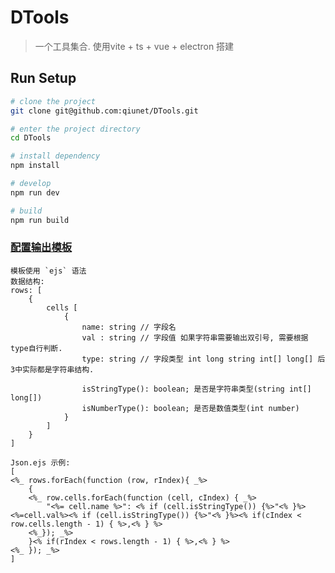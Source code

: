 # DTools
> 一个工具集合. 使用vite + ts + vue + electron 搭建

## Run Setup

  ```bash
  # clone the project
  git clone git@github.com:qiunet/DTools.git

  # enter the project directory
  cd DTools

  # install dependency
  npm install

  # develop
  npm run dev
  
  # build
  npm run build
  ```


### [配置输出模板](https://ejs.co/#docs)
    模板使用 `ejs` 语法  
    数据结构:
    rows: [
        {
            cells [
                {
                    name: string // 字段名
                    val : string // 字段值 如果字符串需要输出双引号, 需要根据type自行判断.
                    type: string // 字段类型 int long string int[] long[] 后3中实际都是字符串结构.
                    
                    isStringType(): boolean; 是否是字符串类型(string int[] long[])
                    isNumberType(): boolean; 是否是数值类型(int number)
                }
            ]
        }
    ]

    Json.ejs 示例:
    [
    <%_ rows.forEach(function (row, rIndex){ _%>
        {
        <%_ row.cells.forEach(function (cell, cIndex) { _%>
            "<%= cell.name %>": <% if (cell.isStringType()) {%>"<% }%><%=cell.val%><% if (cell.isStringType()) {%>"<% }%><% if(cIndex < row.cells.length - 1) { %>,<% } %>
        <%_}); _%>
        }<% if(rIndex < rows.length - 1) { %>,<% } %>
    <%_ }); _%>
    ]

